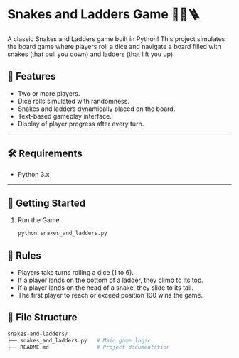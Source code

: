 # Snakes and Ladders Game 🎲🐍🪜

A classic Snakes and Ladders game built in Python! This project simulates the board game where players roll a dice and navigate a board filled with snakes (that pull you down) and ladders (that lift you up).

## 🎯 Features

- Two or more players.
- Dice rolls simulated with randomness.
- Snakes and ladders dynamically placed on the board.
- Text-based gameplay interface.
- Display of player progress after every turn.

---

## 🛠️ Requirements

- Python 3.x

---

## 🚀 Getting Started

1. Run the Game
   ```bash
   python snakes_and_ladders.py

## 📜 Rules
- Players take turns rolling a dice (1 to 6).
- If a player lands on the bottom of a ladder, they climb to its top.
- If a player lands on the head of a snake, they slide to its tail.
- The first player to reach or exceed position 100 wins the game.

## 📂 File Structure
```bash
snakes-and-ladders/
├── snakes_and_ladders.py   # Main game logic
├── README.md               # Project documentation

